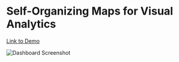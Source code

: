 # Self-Organizing Maps for Visual Analytics

[Link to Demo](https://pointy.dev/sombr-news/)

![Dashboard Screenshot]()